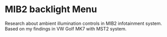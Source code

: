# MIB2 backlight Menu
Research about ambient illumination controls in MIB2 infotainment system.
Based on my findings in VW Golf MK7 with MST2 system.
